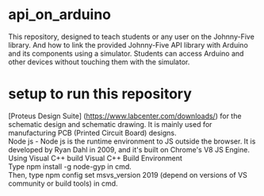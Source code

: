 # api_on_arduino
This repository, designed to teach students or any user on the Johnny-Five library. And how to link the provided Johnny-Five API library with Arduino and its components using a simulator. Students can access Arduino and other devices without touching them with the simulator.
# setup to run this repository 
[Proteus Design Suite] (https://www.labcenter.com/downloads/)
for the schematic design and schematic drawing. It is mainly used for manufacturing PCB (Printed Circuit Board) designs. <br />
Node js - Node js is the runtime environment to JS outside the browser. It is developed by
Ryan Dahl in 2009, and it's built on Chrome's V8 JS Engine.<br />
Using Visual C++ build Visual C++ Build Environment <br />
Type npm install -g node-gyp in cmd.<br />
Then, type npm config set msvs_version 2019 (depend on versions of VS community or build tools) in cmd.
